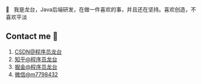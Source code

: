 👋 	&nbsp; 我是龙台，Java后端研发，在做一件喜欢的事，并且还在坚持。喜欢创造，不喜欢平淡

## Contact me 📱

1. [CSDN@程序员龙台](https://machen.blog.csdn.net/)
2. [知乎@程序员龙台](https://www.zhihu.com/people/always-48-99)
3. [掘金@程序员龙台](https://juejin.cn/user/835284568143799/posts)
4. [微信@m7798432](https://mp.weixin.qq.com/s?__biz=Mzg4NDU0Mjk5OQ==&mid=100007311&idx=1&sn=d325c1a509d6ee89469a1134ac0a8cf5&chksm=4fb7c6f778c04fe111e9cf52723675b8e8cbbbf9e848741a5d9c20620ff6c778b6613e021a34&scene=18#wechat_redirect)

<!---
JavaSouce/JavaSouce is a ✨ special ✨ repository because its `README.md` (this file) appears on your GitHub profile.
You can click the Preview link to take a look at your changes.
--->

